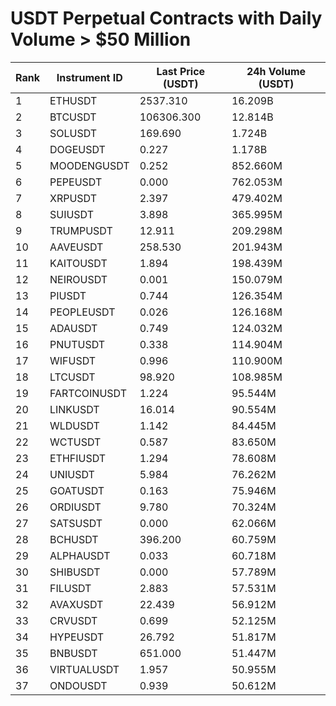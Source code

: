 # USDT Perpetual Contracts with Daily Volume > $50 Million

| Rank | Instrument ID | Last Price (USDT) | 24h Volume (USDT) |
|------|---------------|-------------------|-------------------|
| 1 | ETHUSDT | 2537.310 | 16.209B |
| 2 | BTCUSDT | 106306.300 | 12.814B |
| 3 | SOLUSDT | 169.690 | 1.724B |
| 4 | DOGEUSDT | 0.227 | 1.178B |
| 5 | MOODENGUSDT | 0.252 | 852.660M |
| 6 | PEPEUSDT | 0.000 | 762.053M |
| 7 | XRPUSDT | 2.397 | 479.402M |
| 8 | SUIUSDT | 3.898 | 365.995M |
| 9 | TRUMPUSDT | 12.911 | 209.298M |
| 10 | AAVEUSDT | 258.530 | 201.943M |
| 11 | KAITOUSDT | 1.894 | 198.439M |
| 12 | NEIROUSDT | 0.001 | 150.079M |
| 13 | PIUSDT | 0.744 | 126.354M |
| 14 | PEOPLEUSDT | 0.026 | 126.168M |
| 15 | ADAUSDT | 0.749 | 124.032M |
| 16 | PNUTUSDT | 0.338 | 114.904M |
| 17 | WIFUSDT | 0.996 | 110.900M |
| 18 | LTCUSDT | 98.920 | 108.985M |
| 19 | FARTCOINUSDT | 1.224 | 95.544M |
| 20 | LINKUSDT | 16.014 | 90.554M |
| 21 | WLDUSDT | 1.142 | 84.445M |
| 22 | WCTUSDT | 0.587 | 83.650M |
| 23 | ETHFIUSDT | 1.294 | 78.608M |
| 24 | UNIUSDT | 5.984 | 76.262M |
| 25 | GOATUSDT | 0.163 | 75.946M |
| 26 | ORDIUSDT | 9.780 | 70.324M |
| 27 | SATSUSDT | 0.000 | 62.066M |
| 28 | BCHUSDT | 396.200 | 60.759M |
| 29 | ALPHAUSDT | 0.033 | 60.718M |
| 30 | SHIBUSDT | 0.000 | 57.789M |
| 31 | FILUSDT | 2.883 | 57.531M |
| 32 | AVAXUSDT | 22.439 | 56.912M |
| 33 | CRVUSDT | 0.699 | 52.125M |
| 34 | HYPEUSDT | 26.792 | 51.817M |
| 35 | BNBUSDT | 651.000 | 51.447M |
| 36 | VIRTUALUSDT | 1.957 | 50.955M |
| 37 | ONDOUSDT | 0.939 | 50.612M |
